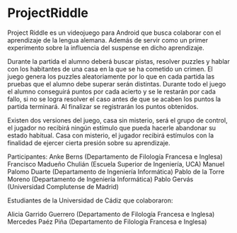 ProjectRiddle
=============
Project Riddle es un videojuego para Android que busca colaborar con el aprendizaje de la lengua alemana. Además de servir como un primer experimento sobre la influencia del suspense en dicho aprendizaje.

Durante la partida el alumno deberá buscar pistas, resolver puzzles y hablar con los habitantes de una casa en la que se ha cometido un crimen. El juego genera los puzzles aleatoriamente por lo que en cada partida las pruebas que el alumno debe superar serán distintas. Durante todo el juego el alumno conseguirá puntos por cada acierto y se le restarán por cada fallo, si no se logra resolver el caso antes de que se acaben los puntos la partida terminará. Al finalizar se registrarán los puntos obtenidos.

Existen dos versiones del juego, casa sin misterio, será el grupo de control, el jugador no recibirá ningún estímulo que pueda hacerle abandonar su estado habitual. Casa con misterio, el jugador recibirá estímulos con la finalidad de ejercer cierta presión sobre su aprendizaje.

Participantes:
Anke Berns (Departamento de Filología Francesa e Inglesa)
Francisco Madueño Chulián (Escuela Superior de Ingeniería, UCA)
Manuel Palomo Duarte (Departamento de Ingeniería Informática)
Pablo de la Torre Moreno (Departamento de Ingeniería Informática)
Pablo Gervás (Universidad Complutense de Madrid)

Estudiantes de la Universidad de Cádiz que colaboraron:

Alicia Garrido Guerrero (Departamento de Filología Francesa e Inglesa)
Mercedes Paéz Piña (Departamento de Filología Francesa e Inglesa)
